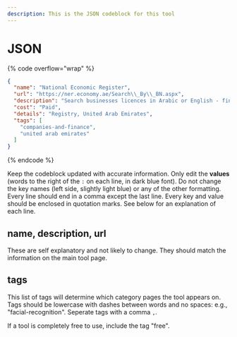 ```yaml
---
description: This is the JSON codeblock for this tool
---
```


# JSON

{% code overflow="wrap" %}
```json
{
  "name": "National Economic Register",
  "url": "https://ner.economy.ae/Search\\_By\\_BN.aspx",
  "description": "Search businesses licences in Arabic or English - find names, emails, phonenumbers.",
  "cost": "Paid",
  "details": "Registry, United Arab Emirates",
  "tags": [
    "companies-and-finance",
    "united arab emirates"
  ]
}
```
{% endcode %}

Keep the codeblock updated with accurate information. Only edit the **values** (words to the right of the `:` on each line, in dark blue font). Do not change the key names (left side, slightly light blue) or any of the other formatting. Every line should end in a comma except the last line. Every key and value should be enclosed in quotation marks. See below for an explanation of each line.&#x20;

## name, description, url

These are self explanatory and not likely to change. They should match the information on the main tool page.

## tags

This list of tags will determine which category pages the tool appears on. Tags should be lowercase with dashes between words and no spaces: e.g., "facial-recognition". Seperate tags with a comma `,`.

If a tool is completely free to use, include the tag "free".

